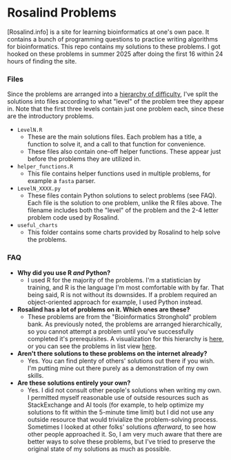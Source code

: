 
# Rosalind Problems

[Rosalind.info] is a site for learning bioinformatics at one's own pace. It contains a bunch of programming questions to practice writing algorithms for bioinformatics. This repo contains my solutions to these problems. I got hooked on these problems in summer 2025 after doing the first 16 within 24 hours of finding the site.



### Files

Since the problems are arranged into a [hierarchy of difficulty](https://rosalind.info/problems/tree-view/), I've split the solutions into files according to what "level" of the problem tree they appear in. Note that the first three levels contain just one problem each, since these are the introductory problems.

- `LevelN.R`
	- These are the main solutions files. Each problem has a title, a function to solve it, and a call to that function for convenience.
	- These files also contain one-off helper functions. These appear just before the problems they are utilized in.
- `helper_functions.R`
	- This file contains helper functions used in multiple problems, for example a `fasta` parser.
- `LevelN_XXXX.py`
	- These files contain Python solutions to select problems (see FAQ). Each file is the solution to one problem, unlike the R files above. The filename includes both the "level" of the problem and the 2-4 letter problem code used by Rosalind.
- `useful_charts`
	- This folder contains some charts provided by Rosalind to help solve the problems.

### FAQ

- **Why did you use R *and* Python?**
	- I used R for the majority of the problems. I'm a statistician by training, and R is the language I'm most comfortable with by far. That being said, R is not without its downsides. If a problem required an object-oriented approach for example, I used Python instead.
- **Rosalind has a lot of problems on it. Which ones are these?**
	- These problems are from the "Bioinformatics Stronghold" problem bank. As previously noted, the problems are arranged hierarchically, so you cannot attempt a problem until you've successfully completed it's prerequisites. A visualization for this hierarchy is [here](https://rosalind.info/problems/tree-view/), or you can see the problems in list view [here](https://rosalind.info/problems/list-view/).
- **Aren't there solutions to these problems on the internet already?**
	- Yes. You can find plenty of others' solutions out there if you wish. I'm putting mine out there purely as a demonstration of my own skills.
- **Are these solutions entirely your own?**
	- Yes. I did not consult other people's solutions when writing my own. I permitted myself reasonable use of outside resources such as StackExchange and AI tools (for example, to help optimize my solutions to fit within the 5-minute time limit) but I did not use any outside resource that would trivialize the problem-solving process. Sometimes I looked at other folks' solutions *afterward*, to see how other people approached it. So, I am very much aware that there are better ways to solve these problems, but I've tried to preserve the original state of my solutions as much as possible. 